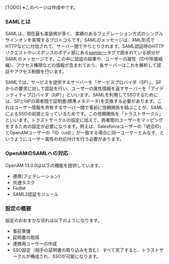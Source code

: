 [TODO] ※このページは作成中です。

### SAMLとは

SAMLは、現在最も実装例が多く、実績のあるフェデレーション方式のシングルサインオンを実現するプロトコルです。SAMLのメッセージは、XML形式でHTTPなどに付加されて、サーバー間でやりとりされます。SAML認証時のHTTPリクエストやレスポンスのボディ部にある<samlp:～>タグで囲まれている部分がSAMLのメッセージです。この中に認証の結果や、ユーザーの属性（IDや所属組織）、アクセス権限などの情報が含まれており、各サーバーはこれを解析して認証やアクセス制御を行います。

SAMLでは、サービスを提供するサーバーを「サービスプロバイダ（SP）」、SPからの要求に対して認証を行い、ユーザーの属性情報を返すサーバーを「アイデンティティプロバイダ（IdP）」といいます。SAMLを利用してSSOするためには、SPとIdPの両者間で証明書(標準メタデータ)を交換する必要があります。これはユーザー情報を共有するサーバー間で事前に信頼関係を結ぶことが、SAMLによるSSOの前提となっているためです。この信頼関係を「トラストサークル」といいます。トラストサークルの設定に加えて、両者間のユーザーをマッピングをするための設定が必要になります。例えば、Salesforceユーザーの「統合ID」とOpenAMユーザーの「ID（uid）」が一致する場合に同一ユーザーとみなす、というようにユーザー属性の対応付けを行う必要があります。

### OpenAMのSAMLへの対応

OpenAM 13.0.0は以下の機能を提供しています。
- 連携(フェデレーション)
- 共通タスク
- Fedlet
- SAML2認証モジュール

### 設定の概要

設定のおおまかな流れは以下のようになります。

- 事前準備
- 証明書の取得
- 連携用ユーザーの作成
- SSO設定（相手の証明書の取り込みを含む）
すべて完了すると、トラストサークルが構成され、SSOが可能になります。
